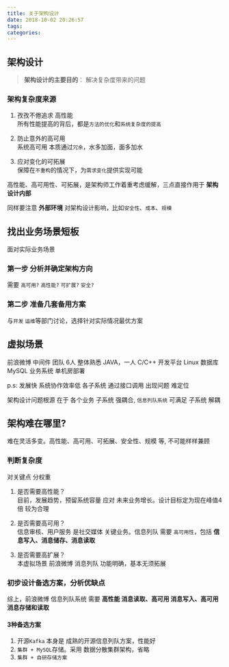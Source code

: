```yaml
---
title: 关于架构设计
date: 2018-10-02 20:26:57
tags:
categories:
---
```

## 架构设计
> **架构设计的主要目的**：
解决复杂度带来的问题

### 架构复杂度来源
1. 孜孜不倦追求 高性能\
  所有性能提高的背后，都是`方法的优化`和`系统复杂度的提高`

2. 防止意外的高可用\
系统高可用 本质通过`冗余`，水多加面，面多加水

3. 应对变化的可拓展\
保障在`不重构`的情况下，为`需求变化`提供实现可能

高性能、高可用性、可拓展，是架构师工作着重考虑缓解，三点直接作用于 **架构设计内部**

同样要注意 **外部环境** 对架构设计影响，比如`安全性`、`成本`、`规模`

## 找出业务场景短板
面对实际业务场景 

### 第一步 分析并确定架构方向
需要 `高可用?` `高性能?` `可扩展?` `安全?`

### 第二步 准备几套备用方案
与`开发` `运维`等部门讨论，选择针对实际情况最优方案


## 虚拟场景
前浪微博 中间件 团队 6人
整体熟悉 JAVA，一人 C/C++
开发平台 Linux
数据库 MySQL
业务系统 单机房部署

p.s: 发展快 系统协作效率低 各子系统 通过接口调用 出现问题 难定位

架构设计问题根源 在于 各个业务 子系统 强耦合, `信息列队系统` 可满足 子系统 解耦

## 架构难在哪里?
难在灵活多变。高性能、高可用、可拓展、安全性、规模 等, 不可能样样兼顾

### 判断复杂度
对关键点 分权重
1. 是否需要高性能？\
目前，发展趋势，预留系统容量 应对 未来业务增长。设计目标定为现在峰值4倍 较为合理

2. 是否需要高可用？\
信息审核、用户服务 是社交媒体 关键业务。信息列队 需要 `高可用性`，包括 **信息写入、消息储存、消息读取**

3. 是否需要高扩展？\
本虚拟场景 前浪微博 消息列队 功能明确，基本无须拓展

### 初步设计备选方案，分析优缺点
综上，前浪微博 信息列队系统 需要 **高性能 消息读取、高可用 消息写入、高可用 消息存储和读取**

#### 3种备选方案
1. 开源`Kafka` 本身是 成熟的开源信息列队方案，性能好
2. `集群 + MySQL`存储。采用 数据分散集群架构，省略
3. `集群 + 自研存储方案`

